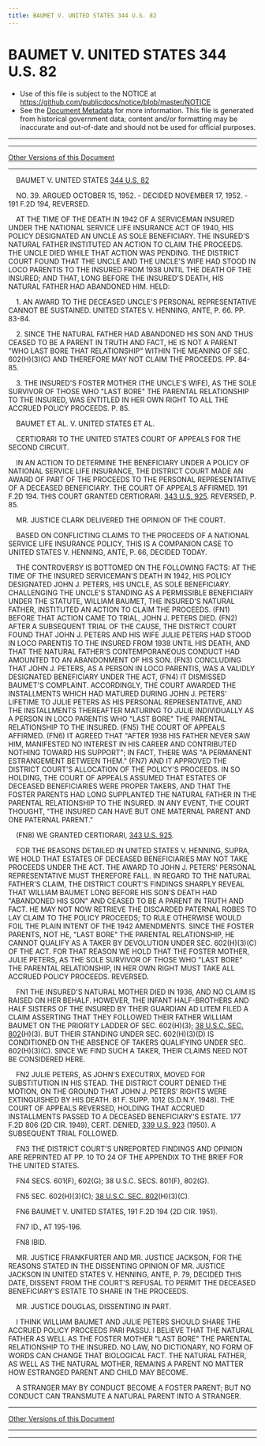 ```yaml
---
title: BAUMET V. UNITED STATES 344 U.S. 82
---
```


# BAUMET V. UNITED STATES 344 U.S. 82

* Use of this file is subject to the NOTICE at https://github.com/publicdocs/notice/blob/master/NOTICE
* See the [Document Metadata](../../../index.md) for more information.
  This file is generated from historical government data; content and/or formatting may be inaccurate and out-of-date and should not be used for official purposes.

----------
----------

[Other Versions of this Document](https://publicdocs.github.io/go/links?ns=uslm-x&ref=%2Fus%2Fcourts%2Fscotus%2FusReporter%2F344%2F82)

----------

    BAUMET V. UNITED STATES [344 U.S. 82][/us/courts/scotus/usReporter/344/82]

    NO. 39.  ARGUED OCTOBER 15, 1952.  - DECIDED NOVEMBER 17, 1952.  - 191 F.2D 194, REVERSED.

    AT THE TIME OF THE DEATH IN 1942 OF A SERVICEMAN INSURED UNDER THE NATIONAL SERVICE LIFE INSURANCE ACT OF 1940, HIS POLICY DESIGNATED AN UNCLE AS SOLE BENEFICIARY.  THE INSURED'S NATURAL FATHER INSTITUTED AN ACTION TO CLAIM THE PROCEEDS.  THE UNCLE DIED WHILE THAT ACTION WAS PENDING.  THE DISTRICT COURT FOUND THAT THE UNCLE AND THE UNCLE'S WIFE HAD STOOD IN LOCO PARENTIS TO THE INSURED FROM 1938 UNTIL THE DEATH OF THE INSURED; AND THAT, LONG BEFORE THE INSURED'S DEATH, HIS NATURAL FATHER HAD ABANDONED HIM.  HELD:

    1.  AN AWARD TO THE DECEASED UNCLE'S PERSONAL REPRESENTATIVE CANNOT BE SUSTAINED.  UNITED STATES V. HENNING, ANTE, P. 66.  PP. 83-84.

    2.  SINCE THE NATURAL FATHER HAD ABANDONED HIS SON AND THUS CEASED TO BE A PARENT IN TRUTH AND FACT, HE IS NOT A PARENT "WHO LAST BORE THAT RELATIONSHIP" WITHIN THE MEANING OF SEC. 602(H)(3)(C) AND THEREFORE MAY NOT CLAIM THE PROCEEDS.  PP. 84-85.

    3.  THE INSURED'S FOSTER MOTHER (THE UNCLE'S WIFE), AS THE SOLE SURVIVOR OF THOSE WHO "LAST BORE" THE PARENTAL RELATIONSHIP TO THE INSURED, WAS ENTITLED IN HER OWN RIGHT TO ALL THE ACCRUED POLICY PROCEEDS.  P. 85.

    BAUMET ET AL. V. UNITED STATES ET AL.

    CERTIORARI TO THE UNITED STATES COURT OF APPEALS FOR THE SECOND CIRCUIT.

    IN AN ACTION TO DETERMINE THE BENEFICIARY UNDER A POLICY OF NATIONAL SERVICE LIFE INSURANCE, THE DISTRICT COURT MADE AN AWARD OF PART OF THE PROCEEDS TO THE PERSONAL REPRESENTATIVE OF A DECEASED BENEFICIARY.  THE COURT OF APPEALS AFFIRMED.  191 F.2D 194.  THIS COURT GRANTED CERTIORARI.  [343 U.S. 925][/us/courts/scotus/usReporter/343/925].  REVERSED, P. 85.

    MR. JUSTICE CLARK DELIVERED THE OPINION OF THE COURT.

    BASED ON CONFLICTING CLAIMS TO THE PROCEEDS OF A NATIONAL SERVICE LIFE INSURANCE POLICY, THIS IS A COMPANION CASE TO UNITED STATES V. HENNING, ANTE, P. 66, DECIDED TODAY.

    THE CONTROVERSY IS BOTTOMED ON THE FOLLOWING FACTS:  AT THE TIME OF THE INSURED SERVICEMAN'S DEATH IN 1942, HIS POLICY DESIGNATED JOHN J. PETERS, HIS UNCLE, AS SOLE BENEFICIARY.  CHALLENGING THE UNCLE'S STANDING AS A PERMISSIBLE BENEFICIARY UNDER THE STATUTE, WILLIAM BAUMET, THE INSURED'S NATURAL FATHER, INSTITUTED AN ACTION TO CLAIM THE PROCEEDS.  (FN1)  BEFORE THAT ACTION CAME TO TRIAL, JOHN J. PETERS DIED.  (FN2)  AFTER A SUBSEQUENT TRIAL OF THE CAUSE, THE DISTRICT COURT FOUND THAT JOHN J. PETERS AND HIS WIFE JULIE PETERS HAD STOOD IN LOCO PARENTIS TO THE INSURED FROM 1938 UNTIL HIS DEATH, AND THAT THE NATURAL FATHER'S CONTEMPORANEOUS CONDUCT HAD AMOUNTED TO AN ABANDONMENT OF HIS SON.  (FN3)  CONCLUDING THAT JOHN J. PETERS, AS A PERSON IN LOCO PARENTIS, WAS A VALIDLY DESIGNATED BENEFICIARY UNDER THE ACT, (FN4) IT DISMISSED BAUMET'S COMPLAINT.  ACCORDINGLY, THE COURT AWARDED THE INSTALLMENTS WHICH HAD MATURED DURING JOHN J. PETERS' LIFETIME TO JULIE PETERS AS HIS PERSONAL REPRESENTATIVE, AND THE INSTALLMENTS THEREAFTER MATURING TO JULIE INDIVIDUALLY AS A PERSON IN LOCO PARENTIS WHO "LAST BORE" THE PARENTAL RELATIONSHIP TO THE INSURED.  (FN5)  THE COURT OF APPEALS AFFIRMED.  (FN6)  IT AGREED THAT "AFTER 1938 HIS FATHER NEVER SAW HIM, MANIFESTED NO INTEREST IN HIS CAREER AND CONTRIBUTED NOTHING TOWARD HIS SUPPORT"; IN FACT, THERE WAS "A PERMANENT ESTRANGEMENT BETWEEN THEM."  (FN7)  AND IT APPROVED THE DISTRICT COURT'S ALLOCATION OF THE POLICY'S PROCEEDS.  IN SO HOLDING, THE COURT OF APPEALS ASSUMED THAT ESTATES OF DECEASED BENEFICIARIES WERE PROPER TAKERS, AND THAT THE FOSTER PARENTS HAD LONG SUPPLANTED THE NATURAL FATHER IN THE PARENTAL RELATIONSHIP TO THE INSURED.  IN ANY EVENT, THE COURT THOUGHT, "THE INSURED CAN HAVE BUT ONE MATERNAL PARENT AND ONE PATERNAL PARENT."

    (FN8)  WE GRANTED CERTIORARI, [343 U.S. 925][/us/courts/scotus/usReporter/343/925].

    FOR THE REASONS DETAILED IN UNITED STATES V. HENNING, SUPRA, WE HOLD THAT ESTATES OF DECEASED BENEFICIARIES MAY NOT TAKE PROCEEDS UNDER THE ACT.  THE AWARD TO JOHN J. PETERS' PERSONAL REPRESENTATIVE MUST THEREFORE FALL.  IN REGARD TO THE NATURAL FATHER'S CLAIM, THE DISTRICT COURT'S FINDINGS SHARPLY REVEAL THAT WILLIAM BAUMET LONG BEFORE HIS SON'S DEATH HAD "ABANDONED HIS SON" AND CEASED TO BE A PARENT IN TRUTH AND FACT.  HE MAY NOT NOW RETRIEVE THE DISCARDED PATERNAL ROBES TO LAY CLAIM TO THE POLICY PROCEEDS; TO RULE OTHERWISE WOULD FOIL THE PLAIN INTENT OF THE 1942 AMENDMENTS.  SINCE THE FOSTER PARENTS, NOT HE, "LAST BORE" THE PARENTAL RELATIONSHIP, HE CANNOT QUALIFY AS A TAKER BY DEVOLUTION UNDER SEC. 602(H)(3)(C) OF THE ACT.  FOR THAT REASON WE HOLD THAT THE FOSTER MOTHER, JULIE PETERS, AS THE SOLE SURVIVOR OF THOSE WHO "LAST BORE" THE PARENTAL RELATIONSHIP, IN HER OWN RIGHT MUST TAKE ALL ACCRUED POLICY PROCEEDS.  REVERSED.

    FN1  THE INSURED'S NATURAL MOTHER DIED IN 1936, AND NO CLAIM IS RAISED ON HER BEHALF.  HOWEVER, THE INFANT HALF-BROTHERS AND HALF SISTERS OF THE INSURED BY THEIR GUARDIAN AD LITEM FILED A CLAIM ASSERTING THAT THEY FOLLOWED THEIR FATHER WILLIAM BAUMET ON THE PRIORITY LADDER OF SEC. 602(H)(3); [38 U.S.C. SEC. 802][/us/usc/t38/s802](H)(3).  BUT THEIR STANDING UNDER SEC. 602(H)(3)(D) IS CONDITIONED ON THE ABSENCE OF TAKERS QUALIFYING UNDER SEC. 602(H)(3)(C).  SINCE WE FIND SUCH A TAKER, THEIR CLAIMS NEED NOT BE CONSIDERED HERE.

    FN2  JULIE PETERS, AS JOHN'S EXECUTRIX, MOVED FOR SUBSTITUTION IN HIS STEAD.  THE DISTRICT COURT DENIED THE MOTION, ON THE GROUND THAT JOHN J. PETERS' RIGHTS WERE EXTINGUISHED BY HIS DEATH.  81 F. SUPP. 1012 (S.D.N.Y. 1948).  THE COURT OF APPEALS REVERSED, HOLDING THAT ACCRUED INSTALLMENTS PASSED TO A DECEASED BENEFICIARY'S ESTATE.  177 F.2D 806 (2D CIR. 1949), CERT. DENIED, [339 U.S. 923][/us/courts/scotus/usReporter/339/923] (1950).  A SUBSEQUENT TRIAL FOLLOWED.

    FN3  THE DISTRICT COURT'S UNREPORTED FINDINGS AND OPINION ARE REPRINTED AT PP. 10 TO 24 OF THE APPENDIX TO THE BRIEF FOR THE UNITED STATES.

    FN4  SECS. 601(F), 602(G); 38 U.S.C. SECS. 801(F), 802(G).

    FN5  SEC. 602(H)(3)(C); [38 U.S.C. SEC. 802][/us/usc/t38/s802](H)(3)(C).

    FN6  BAUMET V. UNITED STATES, 191 F.2D 194 (2D CIR. 1951).

    FN7  ID., AT 195-196.

    FN8  IBID.

    MR. JUSTICE FRANKFURTER AND MR. JUSTICE JACKSON, FOR THE REASONS STATED IN THE DISSENTING OPINION OF MR. JUSTICE JACKSON IN UNITED STATES V. HENNING, ANTE, P. 79, DECIDED THIS DATE, DISSENT FROM THE COURT'S REFUSAL TO PERMIT THE DECEASED BENEFICIARY'S ESTATE TO SHARE IN THE PROCEEDS.

    MR. JUSTICE DOUGLAS, DISSENTING IN PART.

    I THINK WILLIAM BAUMET AND JULIE PETERS SHOULD SHARE THE ACCRUED POLICY PROCEEDS PARI PASSU.  I BELIEVE THAT THE NATURAL FATHER AS WELL AS THE FOSTER MOTHER "LAST BORE" THE PARENTAL RELATIONSHIP TO THE INSURED.  NO LAW, NO DICTIONARY, NO FORM OF WORDS CAN CHANGE THAT BIOLOGICAL FACT.  THE NATURAL FATHER, AS WELL AS THE NATURAL MOTHER, REMAINS A PARENT NO MATTER HOW ESTRANGED PARENT AND CHILD MAY BECOME.

    A STRANGER MAY BY CONDUCT BECOME A FOSTER PARENT; BUT NO CONDUCT CAN TRANSMUTE A NATURAL PARENT INTO A STRANGER.

----------

[Other Versions of this Document](https://publicdocs.github.io/go/links?ns=uslm-x&ref=%2Fus%2Fcourts%2Fscotus%2FusReporter%2F344%2F82)

----------
----------

[/us/courts/scotus/usReporter/344/82]: https://publicdocs.github.io/go/links?ns=uslm-x&ref=%2Fus%2Fcourts%2Fscotus%2FusReporter%2F344%2F82
[/us/courts/scotus/usReporter/343/925]: https://publicdocs.github.io/go/links?ns=uslm-x&ref=%2Fus%2Fcourts%2Fscotus%2FusReporter%2F343%2F925
[/us/courts/scotus/usReporter/343/925]: https://publicdocs.github.io/go/links?ns=uslm-x&ref=%2Fus%2Fcourts%2Fscotus%2FusReporter%2F343%2F925
[/us/usc/t38/s802]: https://publicdocs.github.io/go/links?ns=uslm&ref=%2Fus%2Fusc%2Ft38%2Fs802
[/us/courts/scotus/usReporter/339/923]: https://publicdocs.github.io/go/links?ns=uslm-x&ref=%2Fus%2Fcourts%2Fscotus%2FusReporter%2F339%2F923
[/us/usc/t38/s802]: https://publicdocs.github.io/go/links?ns=uslm&ref=%2Fus%2Fusc%2Ft38%2Fs802


